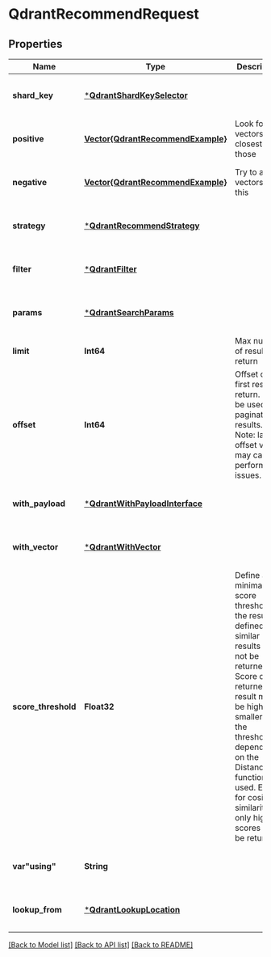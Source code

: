 # QdrantRecommendRequest


## Properties
Name | Type | Description | Notes
------------ | ------------- | ------------- | -------------
**shard_key** | [***QdrantShardKeySelector**](QdrantShardKeySelector.md) |  | [optional] [default to nothing]
**positive** | [**Vector{QdrantRecommendExample}**](QdrantRecommendExample.md) | Look for vectors closest to those | [optional] [default to nothing]
**negative** | [**Vector{QdrantRecommendExample}**](QdrantRecommendExample.md) | Try to avoid vectors like this | [optional] [default to nothing]
**strategy** | [***QdrantRecommendStrategy**](QdrantRecommendStrategy.md) |  | [optional] [default to nothing]
**filter** | [***QdrantFilter**](QdrantFilter.md) |  | [optional] [default to nothing]
**params** | [***QdrantSearchParams**](QdrantSearchParams.md) |  | [optional] [default to nothing]
**limit** | **Int64** | Max number of result to return | [default to nothing]
**offset** | **Int64** | Offset of the first result to return. May be used to paginate results. Note: large offset values may cause performance issues. | [optional] [default to nothing]
**with_payload** | [***QdrantWithPayloadInterface**](QdrantWithPayloadInterface.md) |  | [optional] [default to nothing]
**with_vector** | [***QdrantWithVector**](QdrantWithVector.md) |  | [optional] [default to nothing]
**score_threshold** | **Float32** | Define a minimal score threshold for the result. If defined, less similar results will not be returned. Score of the returned result might be higher or smaller than the threshold depending on the Distance function used. E.g. for cosine similarity only higher scores will be returned. | [optional] [default to nothing]
**var&quot;using&quot;** | **String** |  | [optional] [default to nothing]
**lookup_from** | [***QdrantLookupLocation**](QdrantLookupLocation.md) |  | [optional] [default to nothing]


[[Back to Model list]](../README.md#models) [[Back to API list]](../README.md#api-endpoints) [[Back to README]](../README.md)


